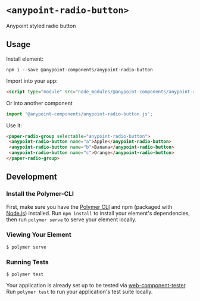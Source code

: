 # `<anypoint-radio-button>`

Anypoint styled radio button

## Usage

Install element:

```
npm i --save @anypoint-components/anypoint-radio-button
```

Import into your app:

```html
<script type="module" src="node_modules/@anypoint-components/anypoint-radio-button.js"></script>
```

Or into another component

```javascript
import '@anypoint-components/anypoint-radio-button.js';
```

Use it:

```html
<paper-radio-group selectable="anypoint-radio-button">
 <anypoint-radio-button name="a">Apple</anypoint-radio-button>
 <anypoint-radio-button name="b">Banana</anypoint-radio-button>
 <anypoint-radio-button name="c">Orange</anypoint-radio-button>
</paper-radio-group>
```

## Development

### Install the Polymer-CLI

First, make sure you have the [Polymer CLI](https://www.npmjs.com/package/polymer-cli) and npm (packaged with [Node.js](https://nodejs.org)) installed. Run `npm install` to install your element's dependencies, then run `polymer serve` to serve your element locally.

### Viewing Your Element

```
$ polymer serve
```

### Running Tests

```
$ polymer test
```

Your application is already set up to be tested via [web-component-tester](https://github.com/Polymer/web-component-tester). Run `polymer test` to run your application's test suite locally.
